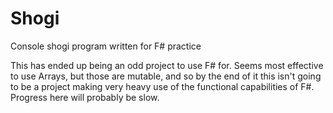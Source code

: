 # Shogi
Console shogi program written for F# practice

This has ended up being an odd project to use F# for. Seems most effective to use Arrays, but those are mutable, and so by the end of it this isn't going to be a project making very heavy use of the functional capabilities of F#. 
Progress here will probably be slow. 

